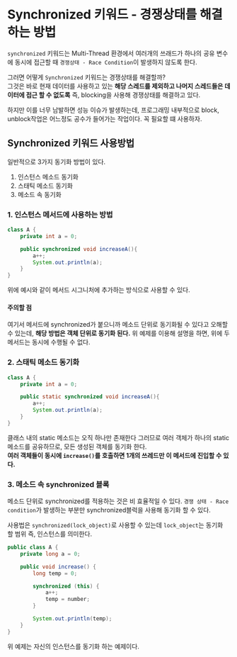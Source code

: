 # Synchronized 키워드 - 경쟁상태를 해결하는 방법
`synchronized` 키워드는 Multi-Thread 환경에서 여러개의 쓰래드가 하나의 공유 변수에 동시에 접근할 때 `경쟁상태 - Race Condition`이 발생하지 않도록 한다.

그러면 어떻게 `Synchronized` 키워드는 경쟁상태를 해결할까?  
그것은 바로 현재 데이터를 사용하고 있는 **해당 스레드를 제외하고 나머지 스레드들은 데이터에 접근 할 수 없도록** 즉, blocking을 사용해 경쟁상태를 해결하고 있다.

하지만 이를 너무 남발하면 성능 이슈가 발생하는데, 프로그래밍 내부적으로 block, unblock작업은 어느정도 공수가 들어가는 작업이다. 꼭 필요할 떄 사용하자.

## Synchronized 키워드 사용방법
일반적으로 3가지 동기화 방법이 있다.
1. 인스턴스 메소드 동기화
2. 스태틱 메소드 동기화
3. 메소드 속 동기화


### 1. 인스턴스 메서드에 사용하는 방법
```java
class A {
    private int a = 0;

    public synchronized void increaseA(){
        a++;
        System.out.println(a);
    }
}
```
위에 예시와 같이 메서드 시그니처에 추가하는 방식으로 사용할 수 있다.

#### 주의할 점
여기서 메서드에 synchronized가 붙으니까 메소드 단위로 동기화될 수 있다고 오해할 수 있는데, **해당 방법은 객체 단위로 동기화 된다.** 위 예제를 이용해 설명을 하면, 위에 두 메서드는 동시에 수행될 수 없다.

### 2. 스태틱 메소드 동기화
```java
class A {
    private int a = 0;

    public static synchronized void increaseA(){
        a++;
        System.out.println(a);
    }
}
```
클래스 내의 static 메소드는 오직 하나만 존재한다 그러므로 여러 객체가 하나의 static메소드를 공유하므로, 모든 생성된 객체를 동기화 한다.  
**여러 객체들이 동시에 `increase()`를 호출하면 1개의 쓰레드만 이 메서드에 진입할 수 있다.**


### 3. 메소드 속 synchronized 블록
메소드 단위로 synchronized를 적용하는 것은 비 효율적일 수 있다. `경쟁 상태 - Race condition`가 발생하는 부분만 synchronized블럭을 사용해 동기화 할 수 있다.

사용법은 `synchronized(lock_object)`로 사용할 수 있는데 `lock_object`는 동기화 할 범위 즉, 인스턴스를 의미한다.

```java
public class A {
    private long a = 0;

    public void increase() {
        long temp = 0;

        synchronized (this) {
            a++;
            temp = number;
        }

        System.out.println(temp);
    }
}
```
위 예제는 자신의 인스턴스를 동기화 하는 예제이다.

